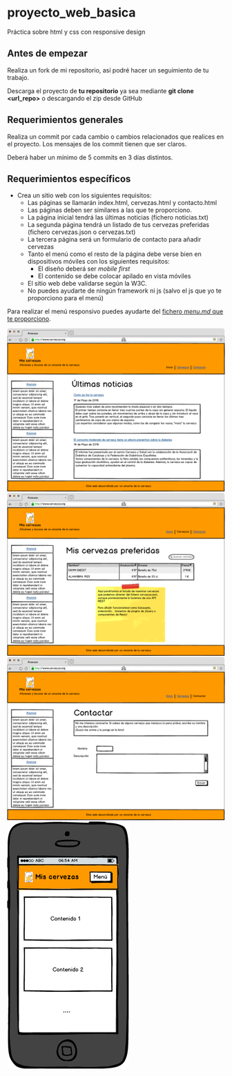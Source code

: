 # proyecto_web_basica
Práctica sobre html y css con responsive design

## Antes de empezar
Realiza un fork de mi repositorio, así podré hacer un seguimiento de tu trabajo. 

Descarga el proyecto de **tu repositorio** ya sea mediante **git clone <url_repo>** o descargando el zip desde GitHub

## Requerimientos generales
Realiza un commit por cada cambio o cambios relacionados que realices en el proyecto. Los mensajes de los commit tienen que ser claros.

Deberá haber un mínimo de 5 commits en 3 días distintos.

## Requerimientos específicos
- Crea un sitio web con los siguientes requisitos:
    - Las páginas se llamarán index.html, cervezas.html y contacto.html
    - Las páginas deben ser similares a las que te proporciono.
    - La página inicial tendrá las últimas noticias (fichero noticias.txt)
    - La segunda página tendrá un listado de tus cervezas preferidas (fichero cervezas.json o cervezas.txt)
    - La tercera página será un formulario de contacto para añadir cervezas
    - Tanto el menú como el resto de la página debe verse bien en dispositivos móviles con los siguientes requisitos:
        - El diseño deberá ser *mobile first*
        - El contenido se debe colocar apilado en vista móviles
    - El sitio web debe validarse según la W3C.
    - No puedes ayudarte de ningún framework ni js (salvo el js que yo te proporciono para el menú)

Para realizar el menú responsivo puedes ayudarte del [fichero *menu.md* que te proporciono](./menu.md).

![](./Inicio.png)
![](./cervezas.png)
![](./contactar.png)
![](./inicio_mobile.png)
